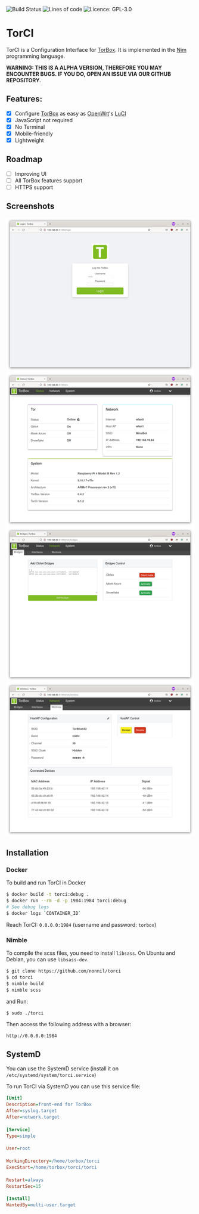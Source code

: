 ![Build Status](https://github.com/nonnil/TorCI/workflows/Test%20TorCI/badge.svg)
![Lines of code](https://tokei.rs/b1/github/nonnil/torci?category=code)
![Licence: GPL-3.0](https://img.shields.io/github/license/nonnil/TorCI)

# TorCI

TorCI is a Configuration Interface for [TorBox](https://github.com/radio24/torbox). It is implemented in the [Nim](https://nim-lang.org) programming language.

<b>WARNING: THIS IS A ALPHA VERSION, THEREFORE YOU MAY ENCOUNTER BUGS. IF YOU DO, OPEN AN ISSUE VIA OUR GITHUB REPOSITORY.</b>

## Features:

-   [x] Configure [TorBox](https://radio24/torbox) as easy as [OpenWrt](https://github.com/openwrt)'s [LuCI](https://github.com/openwrt/luci)
-   [x] JavaScript not required
-   [x] No Terminal
-   [x] Mobile-friendly
-   [x] Lightweight

## Roadmap

-	[ ] Improving UI
-	[ ] All TorBox features support
-	[ ] HTTPS support

## Screenshots
![Login](login.png)
![Status](status.png)
![Bridges](bridges.png)
![Wireless](wireless.png)

## Installation

### Docker

To build and run TorCI in Docker

```bash
$ docker build -t torci:debug .
$ docker run --rm -d -p 1984:1984 torci:debug
# See debug logs
$ docker logs `CONTAINER_ID`
```

Reach TorCI: `0.0.0.0:1984` (username and password: `torbox`)

### Nimble

To compile the scss files, you need to install `libsass`. On Ubuntu and Debian, you can use `libsass-dev`.

```bash
$ git clone https://github.com/nonnil/torci
$ cd torci
$ nimble build
$ nimble scss
```

and Run:

```bash
$ sudo ./torci
```

Then access the following address with a browser:

```
http://0.0.0.0:1984
```
## SystemD
You can use the SystemD service (install it on `/etc/systemd/system/torci.service`)

To run TorCI via SystemD you can use this service file:

```ini
[Unit]
Description=front-end for TorBox
After=syslog.target
After=network.target

[Service]
Type=simple

User=root

WorkingDirectory=/home/torbox/torci
ExecStart=/home/torbox/torci/torci

Restart=always
RestartSec=15

[Install]
WantedBy=multi-user.target
```

